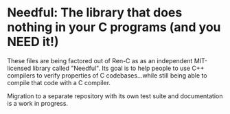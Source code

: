 # Needful: The library that does nothing in your C programs (and you NEED it!)

These files are being factored out of Ren-C as as an independent MIT-licensed
library called "Needful".  Its goal is to help people to use C++ compilers to
verify properties of C codebases...while still being able to compile that code
with a C compiler.

Migration to a separate repository with its own test suite and documentation is
a work in progress.

